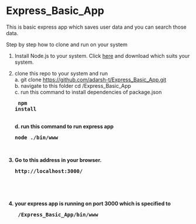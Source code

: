 # Express_Basic_App
This is basic express app which saves user data and you can search those data.

Step by step how to clone and run on your system

1. Install Node.js to your system. Click <a id="my-anchor" href="https://nodejs.org/en/" target="_blank">here</a> and download which suits your system. 

2. clone this repo to your system and run <br>
    a. git clone https://github.com/adarsh-t/Express_Basic_App.git <br>
    b. navigate to this folder cd /Express_Basic_App <br>
    c. run this command to install dependencies of package.json <br>
        <pre>    <b>npm install<b> </pre><br>
    d. run this command to run express app <br>
        <pre>    <b>node ./bin/www<b> </pre><br>
        
3. Go to this address in your browser. <br>
       <pre>http://localhost:3000/<pre> <br>
        
3. your express app is running on port 3000 which is specified to <br>
       <pre> /Express_Basic_App/bin/www<b>


    
